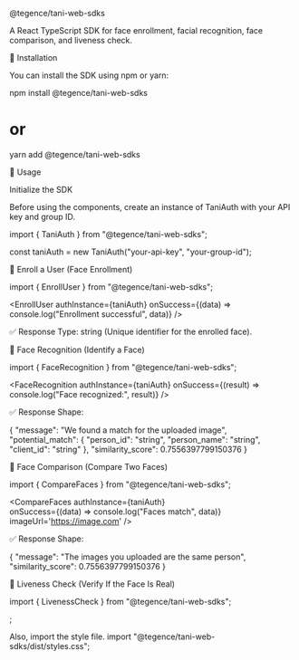 
@tegence/tani-web-sdks

A React TypeScript SDK for face enrollment, facial recognition, face comparison, and liveness check.

📌 Installation

You can install the SDK using npm or yarn:

npm install @tegence/tani-web-sdks
# or
yarn add @tegence/tani-web-sdks

🚀 Usage

Initialize the SDK

Before using the components, create an instance of TaniAuth with your API key and group ID.

import { TaniAuth } from "@tegence/tani-web-sdks";

const taniAuth = new TaniAuth("your-api-key", "your-group-id");

🔹 Enroll a User (Face Enrollment)

import { EnrollUser } from "@tegence/tani-web-sdks";

<EnrollUser
  authInstance={taniAuth}
  onSuccess={(data) => console.log("Enrollment successful", data)}
/>

✅ Response Type: string (Unique identifier for the enrolled face).

🔹 Face Recognition (Identify a Face)

import { FaceRecognition } from "@tegence/tani-web-sdks";

<FaceRecognition
  authInstance={taniAuth}
  onSuccess={(result) => console.log("Face recognized:", result)}
/>

✅ Response Shape:

{
    "message": "We found a match for the uploaded image",
    "potential_match": {
        "person_id": "string",
        "person_name": "string",
        "client_id": "string"
    },
    "similarity_score": 0.7556397799150376
}

🔹 Face Comparison (Compare Two Faces)

import { CompareFaces } from "@tegence/tani-web-sdks";

<CompareFaces
  authInstance={taniAuth}  
  onSuccess={(data) => console.log("Faces match", data)}
  imageUrl='https://image.com'
/>

✅ Response Shape:

{
    "message": "The images you uploaded are the same person",
    "similarity_score": 0.7556397799150376
}

🔹 Liveness Check (Verify If the Face Is Real)

import { LivenessCheck } from "@tegence/tani-web-sdks";

<LivenessCheck />;

Also,
import the style file.
import "@tegence/tani-web-sdks/dist/styles.css";
